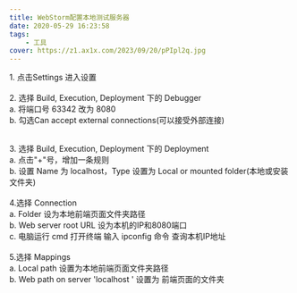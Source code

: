 ```yaml
---
title: WebStorm配置本地测试服务器
date: 2020-05-29 16:23:58
tags:
    - 工具
cover: https://z1.ax1x.com/2023/09/20/pPIpl2q.jpg
---
```


1.﻿﻿ 点击Settings 进入设置<br />
<br />2.﻿﻿ 选择 Build, Execution, Deployment 下的 Debugger<br />a. 将端口号 63342 改为 8080<br />b. 勾选Can accept external connections(可以接受外部连接)<br />
<!--more-->
<br />3. 选择 Build, Execution, Deployment 下的 Deployment<br />a. 点击"+"号，增加一条规则<br />b. 设置 Name 为 localhost，Type 设置为 Local or mounted folder(本地或安装文件夹)<br />
<br />4.选择 Connection<br />a. Folder 设为本地前端页面文件夹路径<br />b. Web server root URL 设为本机的IP和8080端口<br />c. 电脑运行 cmd 打开终端 输入 ipconfig 命令 查询本机IP地址<br />
<br />5.选择 Mappings<br />a. Local path 设置为本地前端页面文件夹路径<br />b. Web path on server 'localhost ' 设置为 前端页面的文件夹

